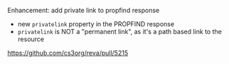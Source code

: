 Enhancement: add private link to propfind response

- new `privatelink` property in the PROPFIND response
- `privatelink` is NOT a "permanent link", as it's a path based link to the resource

https://github.com/cs3org/reva/pull/5215
